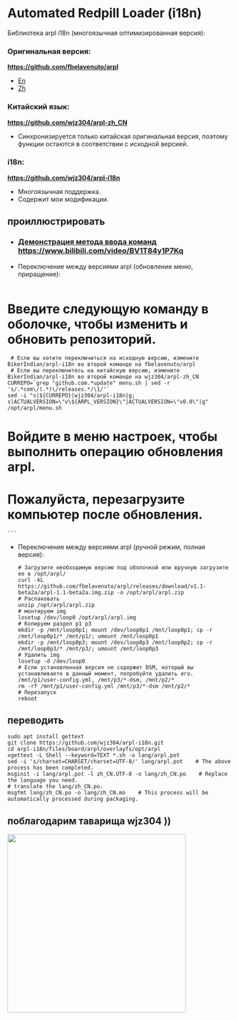 # Automated Redpill Loader (i18n)

Библиотека arpl i18n (многоязычная оптимизированная версия):

### Оригинальная версия:
<b>https://github.com/fbelavenuto/arpl</b>
* [En](./arpl-README-En.md)
* [Zh](./arpl-README-Zh.md)

### Китайский язык:
<b>https://github.com/wjz304/arpl-zh_CN</b>
* Синхронизируется только китайская оригинальная версия, поэтому функции остаются в соответствии с исходной версией.

### i18n: 
<b>https://github.com/wjz304/arpl-i18n</b>
* Многоязычная поддержка.
* Содержит мои модификации.


## проиллюстрировать
* ### [Демонстрация метода ввода команд](https://www.bilibili.com/video/BV1T84y1P7Kq) https://www.bilibili.com/video/BV1T84y1P7Kq
* Переключение между версиями arpl (обновление меню, приращение):
    ```shell
# Введите следующую команду в оболочке, чтобы изменить и обновить репозиторий.
     # Если вы хотите переключиться на исходную версию, измените BikerIndian/arpl-i18n во второй команде на fbelavenuto/arpl
     # Если вы переключитесь на китайскую версию, измените BikerIndian/arpl-i18n во второй команде на wjz304/arpl-zh_CN
    CURREPO=`grep "github.com.*update" menu.sh | sed -r 's/.*com\/(.*)\/releases.*/\1/'`
    sed -i "s|${CURREPO}|wjz304/arpl-i18n|g; s|ACTUALVERSION=\"v\${ARPL_VERSION}\"|ACTUALVERSION=\"v0.0\"|g" /opt/arpl/menu.sh
# Войдите в меню настроек, чтобы выполнить операцию обновления arpl.
# Пожалуйста, перезагрузите компьютер после обновления.
    ```
* Переключение между версиями arpl (ручной режим, полная версия):
    ```shell
    # Загрузите необходимую версию под оболочкой или вручную загрузите ее в /opt/arpl/
    curl -kL https://github.com/fbelavenuto/arpl/releases/download/v1.1-beta2a/arpl-1.1-beta2a.img.zip -o /opt/arpl/arpl.zip
    # Распаковать
    unzip /opt/arpl/arpl.zip
    # монтируем img
    losetup /dev/loop0 /opt/arpl/arpl.img
    # Копируем раздел p1 p3
    mkdir -p /mnt/loop0p1; mount /dev/loop0p1 /mnt/loop0p1; cp -r /mnt/loop0p1/* /mnt/p1/; umount /mnt/loop0p1
    mkdir -p /mnt/loop0p3; mount /dev/loop0p3 /mnt/loop0p2; cp -r /mnt/loop0p3/* /mnt/p3/; umount /mnt/loop0p3
    # Удалить img
    losetup -d /dev/loop0
    # Если установленная версия не содержит DSM, который вы устанавливаете в данный момент, попробуйте удалить его. /mnt/p1/user-config.yml, /mnt/p3/*-dsm, /mnt/p2/*
    rm -rf /mnt/p1/user-config.yml /mnt/p3/*-dsm /mnt/p2/*
    # Перезапуск
    reboot
    ```


## переводить
```shell
sudo apt install gettext
git clone https://github.com/wjz304/arpl-i18n.git
cd arpl-i18n/files/board/arpl/overlayfs/opt/arpl
xgettext -L Shell --keyword=TEXT *.sh -o lang/arpl.pot
sed -i 's/charset=CHARSET/charset=UTF-8/' lang/arpl.pot    # The above process has been completed.
msginit -i lang/arpl.pot -l zh_CN.UTF-8 -o lang/zh_CN.po    # Replace the language you need.
# translate the lang/zh_CN.po.
msgfmt lang/zh_CN.po -o lang/zh_CN.mo    # This process will be automatically processed during packaging.
```

## поблагодарим таварища wjz304 ))
<img src="https://raw.githubusercontent.com/wjz304/wjz304/master/my/20220908134226.jpg" width="400">



